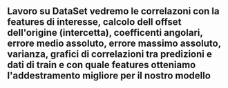## Lavoro su DataSet vedremo le correlazoni con la features di interesse, calcolo dell offset dell'origine (intercetta), coefficenti angolari, errore medio assoluto, errore massimo assoluto, varianza, grafici di correlazioni tra predizioni e dati di train e con quale features otteniamo l'addestramento migliore per il nostro modello 